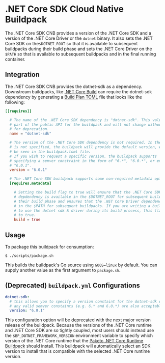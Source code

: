 # .NET Core SDK Cloud Native Buildpack

The .NET Core SDK CNB provides a version of the .NET Core SDK and a version of the
.NET Core Driver or the `dotnet` binary. It also sets the .NET Core SDK on the`$DOTNET_ROOT`
so that it is available to subsequent buildpacks during their build phase and sets the .NET Core
Driver on the `$PATH` so that is available to subsequent buildpacks and in the final running container.

## Integration

The .NET Core SDK CNB provides the dotnet-sdk as a dependency. Downstream buildpacks, like
[.NET Core Build](https://github.com/paketo-buildpacks/dotnet-core-build) can
require the dotnet-sdk dependency by generating a [Build Plan
TOML](https://github.com/buildpacks/spec/blob/master/buildpack.md#build-plan-toml)
file that looks like the following:

```toml
[[requires]]

  # The name of the .NET Core SDK dependency is "dotnet-sdk". This value is considered
  # part of the public API for the buildpack and will not change without a plan
  # for deprecation.
  name = "dotnet-sdk"

  # The version of the .NET Core SDK dependency is not required. In the case it
  # is not specified, the buildpack will provide the default version, which can
  # be seen in the buildpack.toml file.
  # If you wish to request a specific version, the buildpack supports
  # specifying a semver constraint in the form of "6.*", "6.0.*", or even
  # "6.0.1".
  version = "6.0.1"

  # The .NET Core SDK buildpack supports some non-required metadata options.
  [requires.metadata]

    # Setting the build flag to true will ensure that the .NET Core SDK
    # depdendency is available in the $DOTNET_ROOT for subsequent buildpacks during
    # their build phase and ensures that the .NET Core Driver dependency is available
    # in the $PATH for subsequent buildpacks. If you are writing a buildpack that needs
    # to use the dotnet sdk & driver during its build process, this flag should be set
    # to true.
    build = true
```

## Usage

To package this buildpack for consumption:

```
$ ./scripts/package.sh
```

This builds the buildpack's Go source using `GOOS=linux` by default. You can
supply another value as the first argument to `package.sh`.

## (Deprecated) `buildpack.yml` Configurations

```yaml
dotnet-sdk:
  # this allows you to specify a version constaint for the dotnet-sdk dependency
  # any valid semver constaints (e.g. 6.* and 6.0.*) are also acceptable
  version: "6.0.1"
```
This configuration option will be deprecated with the next major version
release of the buildpack. Because the versions of the .NET Core runtime and
.NET Core SDK are so tightly coupled, most users should instead use the
`$BP_DOTNET_FRAMEWORK_VERSION` environment variable to specify which version of
the .NET Core runtime that the [Paketo .NET Core Runtime
Buildpack](https://github.com/paketo-buildpacks/dotnet-core-runtime) should
install. This buildpack will automatically select an SDK version to install
that is compatible with the selected .NET Core runtime version.
